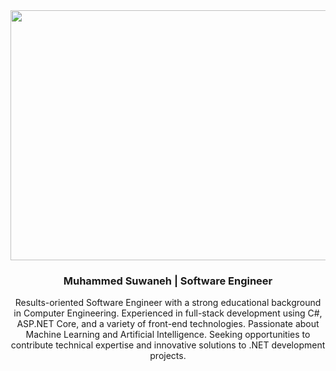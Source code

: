 
<div id="header" align="center">
  <img src="https://www.dropbox.com/scl/fi/2nr9wfxlcpwlemhim3qvw/Slide-16_9-3.png?rlkey=laxlj1i7sf0j9vxbfu14n3sft&raw=1" width="700" height="400"  /> 
  <div id="badges">
    <h3>Muhammed Suwaneh | <span><b>Software Engineer</b></span></h3>
  </div>
  Results-oriented Software Engineer with a strong educational background in Computer Engineering. Experienced in full-stack development using C#, ASP.NET Core, and a variety of front-end technologies. Passionate about Machine Learning and Artificial Intelligence. Seeking opportunities to contribute technical expertise and innovative solutions to .NET development projects.
</div>
